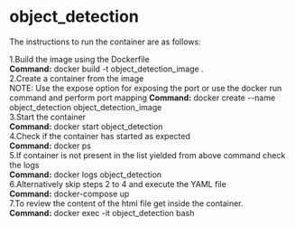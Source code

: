 # object_detection
The instructions to run the container are as follows:</br>

1.Build the image using the Dockerfile</br>
**Command:**
docker build -t object_detection_image . </br>
2.Create a container from the image </br> NOTE: Use the expose option for exposing the port or use the docker run command and perform port mapping
**Command:**
docker create --name object_detection object_detection_image</br>
3.Start the container</br>
**Command:** 
docker start object_detection </br>
4.Check if the container has started as expected </br>
**Command:**
docker ps </br>
5.If container is not present in the list yielded from above command check the logs </br>
**Command:**
docker logs object_detection </br>
6.Alternatively skip steps 2 to 4 and execute the YAML file </br>
**Command:**
docker-compose up </br>
7.To review the content of the html file get inside the container. </br>
**Command:**
docker exec -it object_detection bash </br>
 
